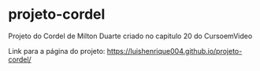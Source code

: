# projeto-cordel
Projeto do Cordel de Milton Duarte criado no capitulo 20 do CursoemVideo

Link para a página do projeto: https://luishenrique004.github.io/projeto-cordel/

